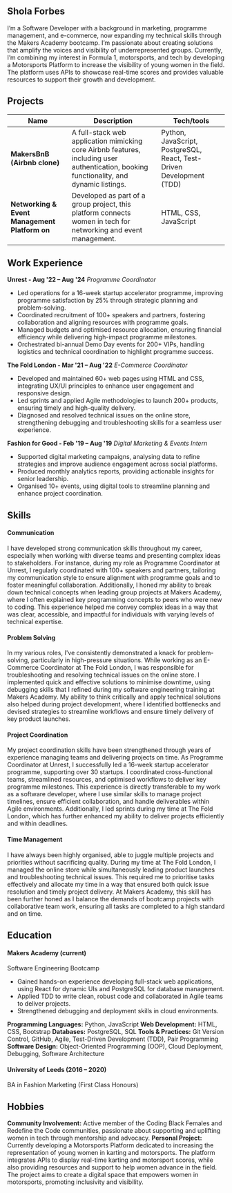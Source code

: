 ## Shola Forbes

I’m a Software Developer with a background in marketing, programme management, and e-commerce, now expanding my technical skills through the Makers Academy bootcamp. I’m passionate about creating solutions that amplify the voices and visibility of underrepresented groups. Currently, I’m combining my interest in Formula 1, motorsports, and tech by developing a Motorsports Platform to increase the visibility of young women in the field. The platform uses APIs to showcase real-time scores and provides valuable resources to support their growth and development.

## Projects

| Name                         | Description       | Tech/tools        |
| ---------------------------- | ----------------- | ----------------- |
| **MakersBnB (Airbnb clone)** | A full-stack web application mimicking core Airbnb features, including user authentication, booking functionality, and dynamic listings. | Python, JavaScript, PostgreSQL, React, Test-Driven Development (TDD) |
| **Networking & Event Management Platform on** | Developed as part of a group project, this platform connects women in tech for networking and event management. | HTML, CSS, JavaScript              |

## Work Experience

**Unrest - Aug '22 – Aug '24**
_Programme Coordinator_

- Led operations for a 16-week startup accelerator programme, improving programme satisfaction by 25% through strategic planning and problem-solving.
- Coordinated recruitment of 100+ speakers and partners, fostering collaboration and aligning resources with programme goals.
- Managed budgets and optimised resource allocation, ensuring financial efficiency while delivering high-impact programme milestones.
- Orchestrated bi-annual Demo Day events for 200+ VIPs, handling logistics and technical coordination to highlight programme success.

**The Fold London - Mar '21 – Aug '22**
_E-Commerce Coordinator_

- Developed and maintained 60+ web pages using HTML and CSS, integrating UX/UI principles to enhance user engagement and responsive design.
- Led sprints and applied Agile methodologies to launch 200+ products, ensuring timely and high-quality delivery.
- Diagnosed and resolved technical issues on the online store, strengthening debugging and troubleshooting skills for a seamless user experience.

**Fashion for Good - Feb '19 – Aug '19**
_Digital Marketing & Events Intern_

- Supported digital marketing campaigns, analysing data to refine strategies and improve audience engagement across social platforms.
- Produced monthly analytics reports, providing actionable insights for senior leadership.
- Organised 10+ events, using digital tools to streamline planning and enhance project coordination.

## Skills

#### Communication
I have developed strong communication skills throughout my career, especially when working with diverse teams and presenting complex ideas to stakeholders. For instance, during my role as Programme Coordinator at Unrest, I regularly coordinated with 100+ speakers and partners, tailoring my communication style to ensure alignment with programme goals and to foster meaningful collaboration. Additionally, I honed my ability to break down technical concepts when leading group projects at Makers Academy, where I often explained key programming concepts to peers who were new to coding. This experience helped me convey complex ideas in a way that was clear, accessible, and impactful for individuals with varying levels of technical expertise.

#### Problem Solving
In my various roles, I've consistently demonstrated a knack for problem-solving, particularly in high-pressure situations. While working as an E-Commerce Coordinator at The Fold London, I was responsible for troubleshooting and resolving technical issues on the online store. I implemented quick and effective solutions to minimise downtime, using debugging skills that I refined during my software engineering training at Makers Academy. My ability to think critically and apply technical solutions also helped during project development, where I identified bottlenecks and devised strategies to streamline workflows and ensure timely delivery of key product launches.

#### Project Coordination
My project coordination skills have been strengthened through years of experience managing teams and delivering projects on time. As Programme Coordinator at Unrest, I successfully led a 16-week startup accelerator programme, supporting over 30 startups. I coordinated cross-functional teams, streamlined resources, and optimised workflows to deliver key programme milestones. This experience is directly transferable to my work as a software developer, where I use similar skills to manage project timelines, ensure efficient collaboration, and handle deliverables within Agile environments. Additionally, I led sprints during my time at The Fold London, which has further enhanced my ability to deliver projects efficiently and within deadlines.

#### Time Management
I have always been highly organised, able to juggle multiple projects and priorities without sacrificing quality. During my time at The Fold London, I managed the online store while simultaneously leading product launches and troubleshooting technical issues. This required me to prioritise tasks effectively and allocate my time in a way that ensured both quick issue resolution and timely project delivery. At Makers Academy, this skill has been further honed as I balance the demands of bootcamp projects with collaborative team work, ensuring all tasks are completed to a high standard and on time.


## Education

#### Makers Academy (current)
Software Engineering Bootcamp

- Gained hands-on experience developing full-stack web applications, using React for dynamic UIs and PostgreSQL for database management.
- Applied TDD to write clean, robust code and collaborated in Agile teams to deliver projects.
- Strengthened debugging and deployment skills in cloud environments.


**Programming Languages:** Python, JavaScript
**Web Development:** HTML, CSS, Bootstrap
**Databases:** PostgreSQL, SQL
**Tools & Practices:** Git Version Control, GitHub, Agile, Test-Driven Development (TDD), Pair Programming
**Software Design:** Object-Oriented Programming (OOP), Cloud Deployment, Debugging, Software Architecture

#### University of Leeds (2016 – 2020)
BA in Fashion Marketing (First Class Honours)



## Hobbies

**Community Involvement:** Active member of the Coding Black Females and Redefine the Code communities, passionate about supporting and uplifting women in tech through mentorship and advocacy.
**Personal Project:** Currently developing a Motorsports Platform dedicated to increasing the representation of young women in karting and motorsports. The platform integrates APIs to display real-time karting and motorsport scores, while also providing resources and support to help women advance in the field. The project aims to create a digital space that empowers women in motorsports, promoting inclusivity and visibility.

